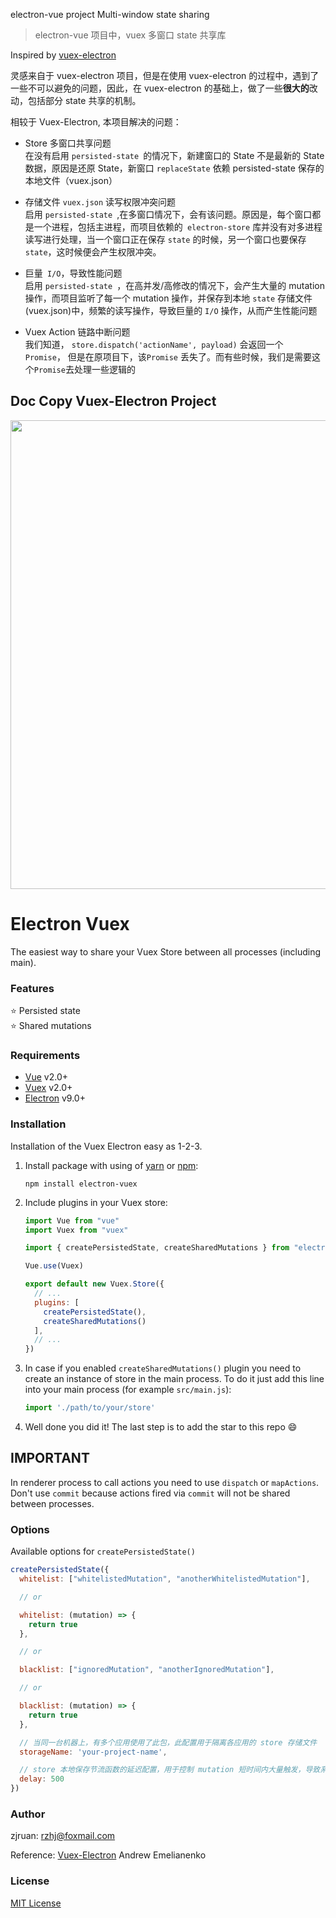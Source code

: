 electron-vue project Multi-window state sharing
> electron-vue 项目中，vuex 多窗口 state 共享库

Inspired by [vuex-electron](https://www.npmjs.com/package/vuex-electron)  

灵感来自于 vuex-electron 项目，但是在使用 vuex-electron 的过程中，遇到了一些不可以避免的问题，因此，在  vuex-electron 的基础上，做了一些**很大的**改动，包括部分 state 共享的机制。



相较于 Vuex-Electron, 本项目解决的问题：
* Store 多窗口共享问题  
在没有启用 `persisted-state `的情况下，新建窗口的 State 不是最新的 State 数据，原因是还原 State，新窗口 `replaceState` 依赖 persisted-state 保存的本地文件（vuex.json）
 
 * 存储文件 `vuex.json` 读写权限冲突问题  
 启用 `persisted-state `,在多窗口情况下，会有该问题。原因是，每个窗口都是一个进程，包括主进程，而项目依赖的` electron-store` 库并没有对多进程读写进行处理，当一个窗口正在保存 `state` 的时候，另一个窗口也要保存 `state`，这时候便会产生权限冲突。
 * 巨量` I/O`，导致性能问题  
  启用 `persisted-state `，在高并发/高修改的情况下，会产生大量的 mutation 操作，而项目监听了每一个 mutation 操作，并保存到本地 `state` 存储文件(vuex.json)中，频繁的读写操作，导致巨量的 `I/O` 操作，从而产生性能问题
* Vuex Action 链路中断问题  
我们知道， `store.dispatch('actionName', payload)` 会返回一个 `Promise`， 但是在原项目下，该`Promise` 丢失了。而有些时候，我们是需要这个`Promise`去处理一些逻辑的


**Doc Copy Vuex-Electron Project**
---

<p align="center">
  <img width="750" src="https://user-images.githubusercontent.com/678665/45566726-404d9e80-b860-11e8-94b6-527dfcc3b3b3.png">
</p>

# Electron Vuex

The easiest way to share your Vuex Store between all processes (including main).

### Features

:star: Persisted state  
:star: Shared mutations

### Requirements

- [Vue](https://github.com/vuejs/vue) v2.0+
- [Vuex](https://github.com/vuejs/vuex) v2.0+
- [Electron](https://github.com/electron/electron) v9.0+

### Installation

Installation of the Vuex Electron easy as 1-2-3.

1. Install package with using of [yarn](https://github.com/yarnpkg/yarn) or [npm](https://github.com/npm/cli):

    ```
    npm install electron-vuex
    ```

2. Include plugins in your Vuex store:

    ```javascript
    import Vue from "vue"
    import Vuex from "vuex"

    import { createPersistedState, createSharedMutations } from "electron-vuex"

    Vue.use(Vuex)

    export default new Vuex.Store({
      // ...
      plugins: [
        createPersistedState(),
        createSharedMutations()
      ],
      // ...
    })
    ```

3. In case if you enabled `createSharedMutations()` plugin you need to create an instance of store in the main process. To do it just add this line into your main process (for example `src/main.js`):

    ```javascript
    import './path/to/your/store'
    ```

4. Well done you did it! The last step is to add the star to this repo :smile:

## IMPORTANT

In renderer process to call actions you need to use `dispatch` or `mapActions`. Don't use `commit` because actions fired via `commit` will not be shared between processes.

### Options

Available options for `createPersistedState()`

```javascript
createPersistedState({
  whitelist: ["whitelistedMutation", "anotherWhitelistedMutation"],

  // or

  whitelist: (mutation) => {
    return true
  },

  // or

  blacklist: ["ignoredMutation", "anotherIgnoredMutation"],

  // or

  blacklist: (mutation) => {
    return true
  },

  // 当同一台机器上，有多个应用使用了此包，此配置用于隔离各应用的 store 存储文件
  storageName: 'your-project-name',

  // store 本地保存节流函数的延迟配置，用于控制 mutation 短时间内大量触发，导致系统I/O爆表的问题，默认：1000ms
  delay: 500
})
```

### Author
zjruan: rzhj@foxmail.com

Reference:
[Vuex-Electron](https://www.npmjs.com/package/vuex-electron)  Andrew Emelianenko  

### License

[MIT License](https://github.com/vue-electron/electron-vuex/blob/master/LICENSE)
